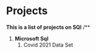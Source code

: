 # Projects
**This is a list of projects on  SQl**
/**
  1. **Microsoft Sql**
     1. Covid 2021 Data Set
